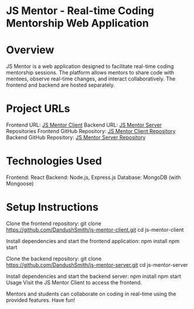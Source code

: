 # JS Mentor - Real-time Coding Mentorship Web Application

# Overview

JS Mentor is a web application designed to facilitate real-time coding mentorship sessions. The platform allows mentors to share code with mentees, observe real-time changes, and interact collaboratively. The frontend and backend are hosted separately.

# Project URLs

Frontend URL: [JS Mentor Client](https://client-psi-pearl.vercel.app/)
Backend URL: [JS Mentor Server](https://js-mentor-back.onrender.com/)
Repositories
Frontend GitHub Repository: [JS Mentor Client Repository](https://github.com/DandushSmith/js-mentor-client)
Backend GitHub Repository: [JS Mentor Server Repository](https://github.com/DandushSmith/js-mentor-server)

# Technologies Used

Frontend: React
Backend: Node.js, Express.js
Database: MongoDB (with Mongoose)

# Setup Instructions

Clone the frontend repository:
git clone https://github.com/DandushSmith/js-mentor-client.git
cd js-mentor-client

Install dependencies and start the frontend application:
npm install
npm start

Clone the backend repository:
git clone https://github.com/DandushSmith/js-mentor-server.git
cd js-mentor-server

Install dependencies and start the backend server:
npm install
npm start
Usage
Visit the JS Mentor Client to access the frontend.

Mentors and students can collaborate on coding in real-time using the provided features.
Have fun!
